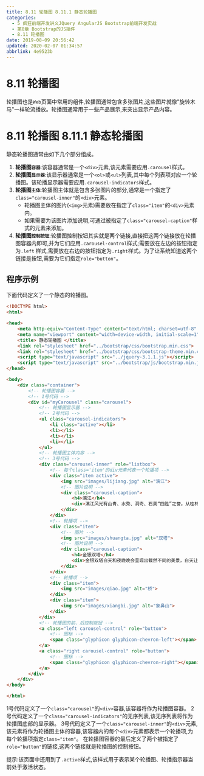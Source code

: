 ```yaml
---
title: 8.11 轮播图 8.11.1 静态轮播图
categories: 
  - 5 疯狂前端开发讲义JQuery AngularJS Bootstrap前端开发实战
  - 第8章 Bootstrap的JS插件
  - 8.11 轮播图
date: 2019-08-09 20:56:42
updated: 2020-02-07 01:34:57
abbrlink: 4e9523b
---
```

# 8.11 轮播图 #
轮播图也是`Web`页面中常用的组件,轮播图通常包含多张图片,这些图片就像"旋转木马"一样轮流播放。轮播图通常用于一些产品展示,来突出显示产品内容。
# 8.11 轮播图 8.11.1 静态轮播图 #
静态轮播图通常由如下几个部分组成。
1. **轮播图`容器`**:该容器通常是一个`<div>`元素,该元素需要应用`.carousel`样式。
2. **轮播图`显示器`**:该显示器通常是一个`<ol>`或`<ul>`列表,其中每个列表项对应一个轮播图。该轮播显示器需要应用`.carousel-indicators`样式。
3. **轮播图`主体`**:轮播图主体就是包含多张图片的部分,通常是一个指定了`class="carousel-inner"`的`<div>`元素。
    - 轮播图主体的图片(`<img>`元素)需要放在指定了`class="item"`的`<div>`元素内。
    - 如果需要为该图片添加说明,可通过被指定了`class="carousel-caption"`样式的元素来添加。
4. **轮播图`控制按钮`**:轮播图控制按钮其实就是两个链接,直接把这两个链接放在轮播图容器内即可,并为它们应用`.carousel-control`样式;需要放在左边的按钮指定为`.left` 样式,需要放在右边的按钮指定为`.right`样式。为了让系统知道这两个链接是按钮,需要为它们指定`role="button"`。

## 程序示例 ##
下面代码定义了一个静态的轮播图。
```html
<!DOCTYPE html>
<html>

<head>
    <meta http-equiv="Content-Type" content="text/html; charset=utf-8" />
    <meta name="viewport" content="width=device-width, initial-scale=1">
    <title> 静态轮播图 </title>
    <link rel="stylesheet" href="../bootstrap/css/bootstrap.min.css">
    <link rel="stylesheet" href="../bootstrap/css/bootstrap-theme.min.css">
    <script type="text/javascript" src="../jquery-3.1.1.js"></script>
    <script type="text/javascript" src="../bootstrap/js/bootstrap.min.js"></script>
</head>

<body>
    <div class="container">
        <!-- 轮播图容器 -->
        <!-- 1号代码 -->
        <div id="myCarousel" class="carousel">
            <!-- 轮播图显示器 -->
            <!-- 2号代码 -->
            <ul class="carousel-indicators">
                <li class="active"></li>
                <li></li>
                <li></li>
                <li></li>
            </ul>
            <!-- 轮播图主体内容 -->
            <!-- 3号代码 -->
            <div class="carousel-inner" role="listbox">
                <!-- 每个class='item'的div元素代表一个轮播项 -->
                <div class="item active">
                    <img src="images/lijiang.jpg" alt="漓江">
                    <!-- 图片说明 -->
                    <div class="carousel-caption">
                        <h4>漓江</h4>
                        <div>漓江风光有山青、水秀、洞奇、石美“四胜”之誉。从桂林至阳朔的83公里漓江河段，集中了桂林山水的精华，令人有“舟行碧波上，人在画中游”之感。</div>
                    </div>
                </div>
                <!-- 轮播项 -->
                <div class="item">
                    <!-- 图片 -->
                    <img src="images/shuangta.jpg" alt="双塔">
                    <!-- 图片说明 -->
                    <div class="carousel-caption">
                        <h4>金银双塔</h4>
                        <div>金银双塔白天和夜晚晚会呈现出截然不同的美景，白天让人觉得庄严、肃穆，而当夜幕降临，在灯光的映照下，则给人以亲切温馨的感觉。</div>
                    </div>
                </div>
                <!-- 轮播项 -->
                <div class="item">
                    <img src="images/qiao.jpg" alt="桥">
                </div>
                <div class="item">
                    <img src="images/xiangbi.jpg" alt="象鼻山">
                </div>
            </div>
            <!-- 轮播图的前、后控制按钮 -->
            <a class="left carousel-control" role="button">
                <!-- 图标 -->
                <span class="glyphicon glyphicon-chevron-left"></span>
            </a>
            <a class="right carousel-control" role="button">
                <!-- 图标 -->
                <span class="glyphicon glyphicon-chevron-right"></span>
            </a>
        </div>
    </div>
</body>

</html>
```
1号代码定义了一个`class="carousel"`的`<div>`容器,该容器将作为轮播图容器。
2号代码定义了一个`class="carousel-indicators"`的无序列表,该无序列表将作为轮播图底部的显示器。
3号代码定义了一个`class="carousel-inner"`的`<div>`元素,该元素将作为轮播图主体的容器,该容器内的每个`<div>`元素都表示一个轮播项,为每个轮播项指定`class="item"`。
在轮播图容器的最后定义了两个被指定了`role="button"`的链接,这两个链接就是轮播图的控制按钮。

提示:该页面中还用到了`.active`样式,该样式用于表示某个轮播图、轮播指示器当前处于激活状态。


